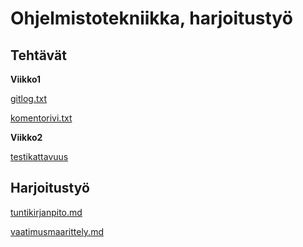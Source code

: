 # Ohjelmistotekniikka, harjoitustyö
## Tehtävät
**Viikko1**

[gitlog.txt](https://github.com/nikomakir/ot-harjoitustyo/blob/main/laskarit/viikko1/gitlog.txt)

[komentorivi.txt](https://github.com/nikomakir/ot-harjoitustyo/blob/main/laskarit/viikko1/komentorivi.txt)

**Viikko2**

[testikattavuus](https://github.com/nikomakir/ot-harjoitustyo/blob/main/laskarit/viikko2/Screenshot%20from%202023-03-23%2019-03-34.png)

## Harjoitustyö

[tuntikirjanpito.md](https://github.com/nikomakir/ot-harjoitustyo/blob/main/dokumentaatio/tuntikirjanpito.md)

[vaatimusmaarittely.md](https://github.com/nikomakir/ot-harjoitustyo/blob/main/dokumentaatio/vaatimusmaarittely.md)
